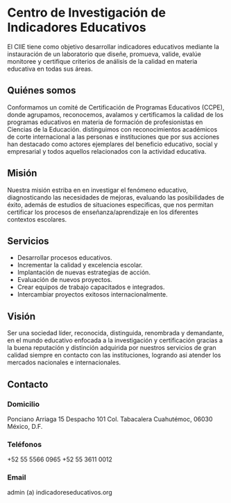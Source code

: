 # Centro de Investigación de Indicadores Educativos

El CIIE tiene como objetivo desarrollar indicadores educativos mediante la instauración de un laboratorio que diseñe, promueva, valide, evalúe monitoree y certifique criterios de análisis de la calidad en materia educativa en todas sus áreas.

## Quiénes somos

Conformamos un comité de Certificación de Programas Educativos (CCPE), donde agrupamos, reconocemos, avalamos y certificamos la calidad de los programas educativos en materia de formación de profesionistas en Ciencias de la Educación. distinguimos con reconocimientos académicos de corte internacional a las personas e instituciones que por sus acciones han destacado como actores ejemplares del beneficio educativo, social y empresarial y todos aquellos relacionados con la actividad educativa.

## Misión

Nuestra misión estriba en en investigar el fenómeno educativo, diagnosticando las necesidades de mejoras, evaluando las posibilidades de éxito, además de estudios de situaciones especificas, que nos permitan certificar los procesos de enseñanza/aprendizaje en los diferentes contextos escolares.

## Servicios
- Desarrollar procesos educativos.
- Incrementar la calidad y excelencia escolar.
- Implantación de nuevas estrategias de acción.
- Evaluación de nuevos proyectos.
- Crear equipos de trabajo capacitados e integrados.
- Intercambiar proyectos exitosos internacionalmente.

## Visión

Ser una sociedad líder, reconocida, distinguida, renombrada y demandante, en el mundo educativo enfocada a la investigación y certificación gracias a la buena reputación y distinción adquirida por nuestros servicios de gran calidad siempre en contacto con las instituciones,  logrando asi atender los mercados nacionales e internacionales.

## Contacto

### Domicilio

Ponciano Arriaga 15
Despacho 101
Col. Tabacalera
Cuahutémoc, 06030
México, D.F.

### Teléfonos

+52 55 5566 0965
+52 55 3611 0012

### Email

admin (a) indicadoreseducativos.org
